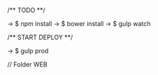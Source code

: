 /** TODO **/

-> $ npm install
-> $ bower install
-> $ gulp watch

/** START DEPLOY **/

-> $ gulp prod

// Folder WEB